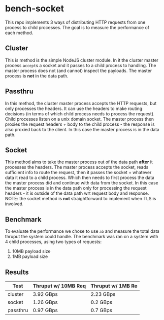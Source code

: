 # bench-socket
This repo implements 3 ways of distributing HTTP requests from one process to child processes. The goal is to measure the performance of each method.

## Cluster 
This is method is the simple NodeJS cluster module. In it the cluster master process `accept`s a socket and it passes to a child process to handling. The master process does not (and cannot) inspect the payloads. The master process is **not** in the data path. 

## Passthru 
In this method, the cluster master process accepts the HTTP requests, but only processes the headers. It can use the headers to make routing decisions (in terms of which child process needs to process the request). Child processes listen on a unix domain socket. The master process then proxies the request headers + body to the child process - the response is also proxied back to the client. In this case the master process is in the data path.

## Socket 
This method aims to take the master process out of the data path **after** it processes the headers. The master process accepts the socket, reads sufficient info to route the request, then it passes the socket + whatever data it read to a child process. Which then needs to first process the data the master process did and continue with data from the socket. In this case the master process is in the data path only for processing the request headers - it is outside of the data path wrt request body and response.
NOTE: the socket method is **not** straightforward to implement when TLS is involved. 

## Benchmark
To evaluate the performance we chose to use `ab` and measure the total data thruput the system could handle. The benchmark was ran on a system with 4 child processes, using two types of requests:
1. 10MB payload size 
2. 1MB payload size 


## Results 
| Test  | Thruput w/ 10MB Req | Thruput w/ 1MB Re |
| - | - | - | 
| cluster | 3.92 GBps | 2.23 GBps |
| socket | 1.26 GBps | 0.2 GBps | 
| passthru | 0.97 GBps | 0.7 GBps |


